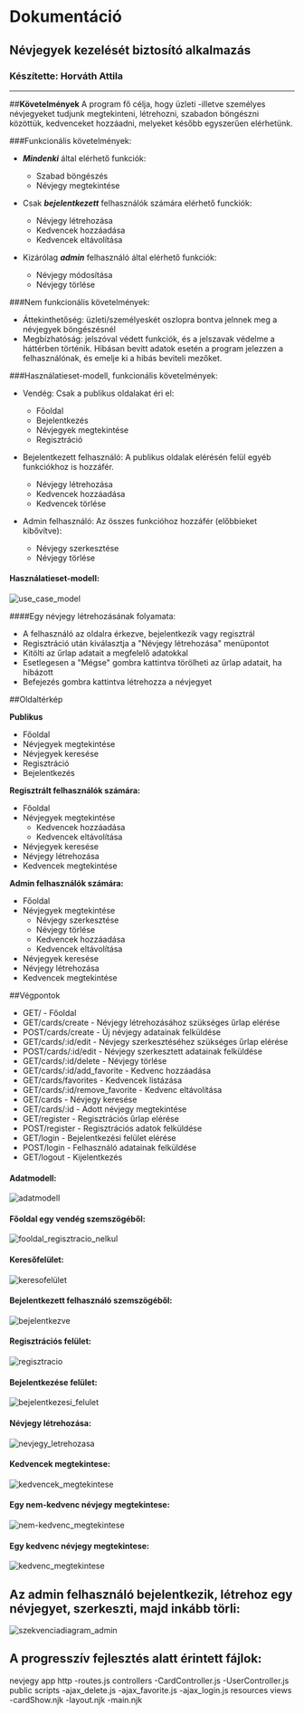 # **Dokumentáció**

## Névjegyek kezelését biztosító alkalmazás

### Készítette: Horváth Attila
------

##**Követelmények**
A program fő célja, hogy üzleti -illetve személyes névjegyeket tudjunk megtekinteni, létrehozni, szabadon böngészni közöttük, kedvenceket hozzáadni, melyeket később egyszerűen elérhetünk.

###Funkcionális követelmények:
* _**Mindenki**_ által elérhető funkciók:
  - Szabad böngészés
  - Névjegy megtekintése
  
* Csak _**bejelentkezett**_ felhasználók számára elérhető funckiók:
  - Névjegy létrehozása
  - Kedvencek hozzáadása
  - Kedvencek eltávolítása
  
* Kizárólag _**admin**_ felhasználó által elérhető funkciók:
  - Névjegy módosítása
  - Névjegy törlése
 
###Nem funkcionális követelmények:
* Áttekinthetőség: üzleti/személyeskét oszlopra bontva jelnnek meg a névjegyek böngészésnél
* Megbízhatóság: jelszóval védett funkciók, és a jelszavak védelme a háttérben történik. Hibásan bevitt adatok esetén a program jelezzen a felhasználónak, és emelje ki a hibás beviteli mezőket.

###Használatieset-modell, funkcionális követelmények:
* Vendég: Csak a publikus oldalakat éri el:
  - Főoldal
  - Bejelentkezés
  - Névjegyek megtekintése
  - Regisztráció
  
* Bejelentkezett felhasználó: A publikus oldalak elérésén felül egyéb funkciókhoz is hozzáfér.
  - Névjegy létrehozása
  - Kedvencek hozzáadása
  - Kedvencek törlése
  
* Admin felhasználó: Az összes funkcióhoz hozzáfér (előbbieket kibővítve): 
  - Névjegy szerkesztése
  - Névjegy törlése
  
#### Használatieset-modell:
![use_case_model](https://github.com/Whitstan/nevjegy/blob/master/Images/use_case.png "use_case_model")

####Egy névjegy létrehozásának folyamata:

* A felhasználó az oldalra érkezve, bejelentkezik vagy regisztrál
* Regisztráció után kiválasztja a "Névjegy létrehozása" menüpontot
* Kitölti az űrlap adatait a megfelelő adatokkal
* Esetlegesen a "Mégse" gombra kattintva törölheti az űrlap adatait, ha hibázott
* Befejezés gombra kattintva létrehozza a névjegyet

##Oldaltérkép

**Publikus**
  - Főoldal
  - Névjegyek megtekintése
  - Névjegyek keresése
  - Regisztráció
  - Bejelentkezés
 
**Regisztrált felhasználók számára:**
  - Főoldal
  - Névjegyek megtekintése
    - Kedvencek hozzáadása
    - Kedvencek eltávolítása
  - Névjegyek keresése
  - Névjegy létrehozása
  - Kedvencek megtekintése
  
**Admin felhasználók számára:**
  - Főoldal
  - Névjegyek megtekintése
    - Névjegy szerkesztése
    - Névjegy törlése
    - Kedvencek hozzáadása
    - Kedvencek eltávolítása
  - Névjegyek keresése
  - Névjegy létrehozása
  - Kedvencek megtekintése
  
##Végpontok

  - GET/ - Főoldal
  - GET/cards/create - Névjegy létrehozásához szükséges űrlap elérése
  - POST/cards/create - Új névjegy adatainak felküldése
  - GET/cards/:id/edit - Névjegy szerkesztéséhez szükséges űrlap elérése
  - POST/cards/:id/edit - Névjegy szerkesztett adatainak felküldése
  - GET/cards/:id/delete - Névjegy törlése
  - GET/cards/:id/add_favorite - Kedvenc hozzáadása
  - GET/cards/favorites - Kedvencek listázása
  - GET/cards/:id/remove_favorite - Kedvenc eltávolítása
  - GET/cards - Névjegy keresése
  - GET/cards/:id - Adott névjegy megtekintése
  - GET/register - Regisztrációs űrlap elérése
  - POST/register - Regisztrációs adatok felküldése
  - GET/login - Bejelentkezési felület elérése
  - POST/login - Felhasználó adatainak felküldése
  - GET/logout - Kijelentkezés


#### Adatmodell:
![adatmodell](https://github.com/Whitstan/nevjegy/blob/master/Images/modell.png "adatmodell")

#### Főoldal egy vendég szemszögéből:
![fooldal_regisztracio_nelkul](https://github.com/Whitstan/nevjegy/blob/master/Images/noreg.png "fooldal_regisztracio_nelkul")

#### Keresőfelület:
![keresofelület](https://github.com/Whitstan/nevjegy/blob/master/Images/kereses.png "keresofelület")

#### Bejelentkezett felhasználó szemszögéből:
![bejelentkezve](https://github.com/Whitstan/nevjegy/blob/master/Images/reg.png "bejelentkezve")

#### Regisztrációs felület:
![regisztracio](https://github.com/Whitstan/nevjegy/blob/master/Images/regisztracio.png "regisztracio")

#### Bejelentkezése felület:
![bejelentkezesi_felulet](https://github.com/Whitstan/nevjegy/blob/master/Images/login.png "bejelentkezesi_felulet")

#### Névjegy létrehozása:
![nevjegy_letrehozasa](https://github.com/Whitstan/nevjegy/blob/master/Images/nevjegy_letrehozasa.png "nevjegy_letrehozasa")

#### Kedvencek megtekintese:
![kedvencek_megtekintese](https://github.com/Whitstan/nevjegy/blob/master/Images/kedvencek.png "kedvencek_megtekintese")

#### Egy nem-kedvenc névjegy megtekintese:
![nem-kedvenc_megtekintese](https://github.com/Whitstan/nevjegy/blob/master/Images/nemkedvenc.png "nem-kedvenc_megtekintese")

#### Egy kedvenc névjegy megtekintese:
![kedvenc_megtekintese](https://github.com/Whitstan/nevjegy/blob/master/Images/kedvenc.png "kedvenc_megtekintese")

## Az admin felhasználó bejelentkezik, létrehoz egy névjegyet, szerkeszti, majd inkább törli:
![szekvenciadiagram_admin](https://github.com/Whitstan/nevjegy/blob/master/Images/szekvencia_admin.jpg "szekvenciadiagram_admin")

## A progresszív fejlesztés alatt érintett fájlok:
nevjegy
  app
    http
      -routes.js
      controllers
        -CardController.js
        -UserController.js
  public
    scripts
      -ajax_delete.js
      -ajax_favorite.js
      -ajax_login.js
  resources
    views
      -cardShow.njk
      -layout.njk
      -main.njk
